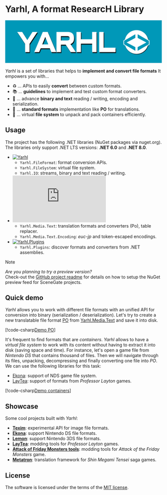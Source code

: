 # Yarhl, A format ResearcH Library

![Yarhl logo](./images/logo-large.png)

_Yarhl_ is a set of libraries that helps to **implement and convert file
formats** It empowers you with...

- ♻️ ... APIs to easily **convert** between custom formats.
- 📚 ... **guidelines** to implement and test custom format converters.
- 🔢 ... advance **binary and text** reading / writing, encoding and
  serialization.
- 📃 ... **standard formats** implementation like **PO** for translations.
- 📂 ... virtual **file system** to unpack and pack containers efficiently.

## Usage

The project has the following .NET libraries (NuGet packages via nuget.org). The
libraries only support .NET LTS versions: **.NET 6.0** and **.NET 8.0**.

- [![Yarhl](https://img.shields.io/nuget/v/Yarhl?label=Yarhl&logo=nuget)](https://www.nuget.org/packages/Yarhl)
  - `Yarhl.FileFormat`: format conversion APIs.
  - `Yarhl.FileSystem`: virtual file system.
  - `Yarhl.IO`: streams, binary and text reading / writing.
- [![Yarhl.Media.Text](https://img.shields.io/nuget/v/Yarhl.Media.Text?label=Yarhl.Media.Text&logo=nuget)](https://www.nuget.org/packages/Yarhl.Media.Text)
  - `Yarhl.Media.Text`: translation formats and converters (Po), table replacer.
  - `Yarhl.Media.Text.Encoding`: _euc-jp_ and token-escaped encodings.
- [![Yarhl.Plugins](https://img.shields.io/nuget/v/Yarhl.Plugins?label=Yarhl.Plugins&logo=nuget)](https://www.nuget.org/packages/Yarhl.Plugins)
  - `Yarhl.Plugins`: discover formats and converters from .NET assemblies.

> [!NOTE]  
> _Are you planning to try a preview version?_  
> Check-out the
> [GitHub project readme](https://github.com/SceneGate/Yarhl#install) for
> details on how to setup the NuGet preview feed for SceneGate projects.

## Quick demo

_Yarhl_ allows you to work with different file formats with an unified API for
conversion into binary (serialization / deserialization). Let's try to create a
new translatable file format
[PO](https://www.gnu.org/software/gettext/manual/html_node/PO-Files.html) from
[Yarhl.Media.Text](./articles/media-text/po-format.md) and save it into disk.

[!code-csharp[Demo PO](./../src/Yarhl.Examples/Introduction.cs?name=Demo_Po)]

It's frequent to find formats that are _containers_. _Yarhl_ allows to have a
_virtual file system_ to work with its content without having to extract it into
disk (saving space and time). For instance, let's open a game file from
_Nintendo DS_ that contains thousand of files. Then we will navigate through its
files, unpacking, decompressing and finally converting one file into _PO_. We
can use the following libraries for this task:

- [Ekona](https://scenegate.github.com/Ekona/): support of NDS game file system.
- [LayTea](https://github.com/pleonex/LayTea): support of formats from
  _Professor Layton_ games.

[!code-csharp[Demo containers](./../src/Yarhl.Examples/Introduction.cs?name=Demo_Containers)]

## Showcase

Some cool projects built with _Yarhl_:

- [**Texim**](https://github.com/SceneGate/Texim): experimental API for image
  file formats.
- [**Ekona**](https://scenegate.github.io/Ekona/): support Nintendo DS file
  formats.
- [**Lemon**](https://github.com/SceneGate/Lemon/): support Nintendo 3DS file
  formats.
- [**LayTea**](https://www.pleonex.dev/LayTea/): modding tools for _Professor
  Layton_ games.
- [**Attack of Friday Monsters tools**](https://github.com/pleonex/AttackFridayMonsters):
  modding tools for _Attack of the Friday Monsters_ game.
- [**Metatron**](https://github.com/TraduSquare/Metatron): translation framework
  for _Shin Megami Tensei_ saga games.

## License

The software is licensed under the terms of the
[MIT license](https://choosealicense.com/licenses/mit/).
